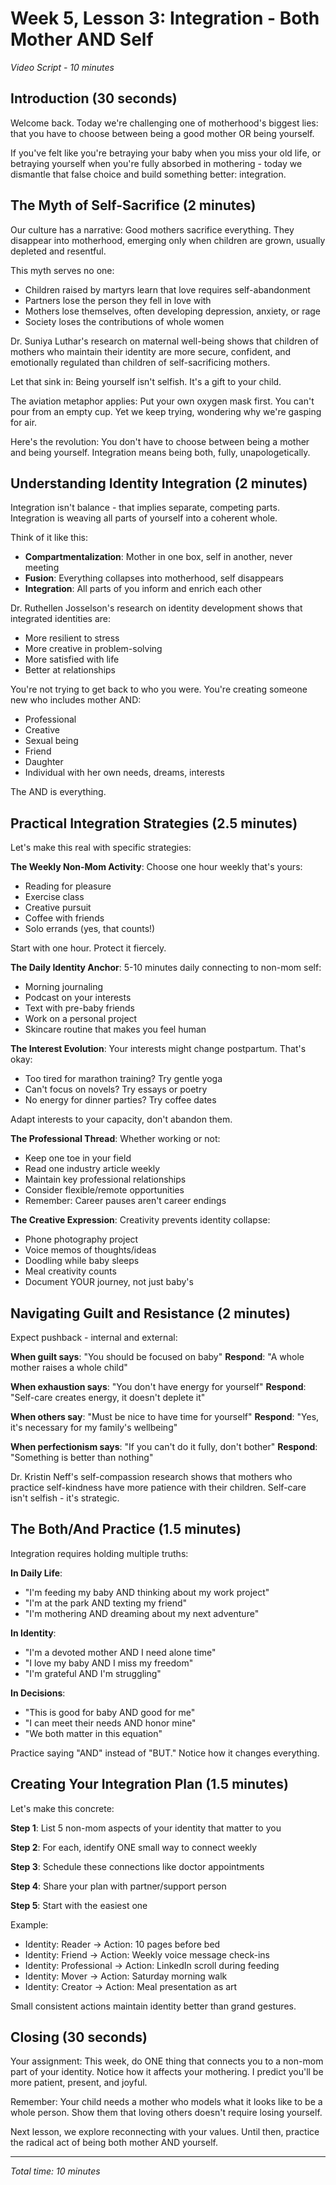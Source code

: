 # Week 5, Lesson 3: Integration - Both Mother AND Self
*Video Script - 10 minutes*

## Introduction (30 seconds)

Welcome back. Today we're challenging one of motherhood's biggest lies: that you have to choose between being a good mother OR being yourself.

If you've felt like you're betraying your baby when you miss your old life, or betraying yourself when you're fully absorbed in mothering - today we dismantle that false choice and build something better: integration.

## The Myth of Self-Sacrifice (2 minutes)

Our culture has a narrative: Good mothers sacrifice everything. They disappear into motherhood, emerging only when children are grown, usually depleted and resentful.

This myth serves no one:
- Children raised by martyrs learn that love requires self-abandonment
- Partners lose the person they fell in love with
- Mothers lose themselves, often developing depression, anxiety, or rage
- Society loses the contributions of whole women

Dr. Suniya Luthar's research on maternal well-being shows that children of mothers who maintain their identity are more secure, confident, and emotionally regulated than children of self-sacrificing mothers.

Let that sink in: Being yourself isn't selfish. It's a gift to your child.

The aviation metaphor applies: Put your own oxygen mask first. You can't pour from an empty cup. Yet we keep trying, wondering why we're gasping for air.

Here's the revolution: You don't have to choose between being a mother and being yourself. Integration means being both, fully, unapologetically.

## Understanding Identity Integration (2 minutes)

Integration isn't balance - that implies separate, competing parts. Integration is weaving all parts of yourself into a coherent whole.

Think of it like this:
- **Compartmentalization**: Mother in one box, self in another, never meeting
- **Fusion**: Everything collapses into motherhood, self disappears
- **Integration**: All parts of you inform and enrich each other

Dr. Ruthellen Josselson's research on identity development shows that integrated identities are:
- More resilient to stress
- More creative in problem-solving
- More satisfied with life
- Better at relationships

You're not trying to get back to who you were. You're creating someone new who includes mother AND:
- Professional
- Creative
- Sexual being
- Friend
- Daughter
- Individual with her own needs, dreams, interests

The AND is everything.

## Practical Integration Strategies (2.5 minutes)

Let's make this real with specific strategies:

**The Weekly Non-Mom Activity**:
Choose one hour weekly that's yours:
- Reading for pleasure
- Exercise class
- Creative pursuit
- Coffee with friends
- Solo errands (yes, that counts!)

Start with one hour. Protect it fiercely.

**The Daily Identity Anchor**:
5-10 minutes daily connecting to non-mom self:
- Morning journaling
- Podcast on your interests
- Text with pre-baby friends
- Work on a personal project
- Skincare routine that makes you feel human

**The Interest Evolution**:
Your interests might change postpartum. That's okay:
- Too tired for marathon training? Try gentle yoga
- Can't focus on novels? Try essays or poetry
- No energy for dinner parties? Try coffee dates

Adapt interests to your capacity, don't abandon them.

**The Professional Thread**:
Whether working or not:
- Keep one toe in your field
- Read one industry article weekly
- Maintain key professional relationships
- Consider flexible/remote opportunities
- Remember: Career pauses aren't career endings

**The Creative Expression**:
Creativity prevents identity collapse:
- Phone photography project
- Voice memos of thoughts/ideas
- Doodling while baby sleeps
- Meal creativity counts
- Document YOUR journey, not just baby's

## Navigating Guilt and Resistance (2 minutes)

Expect pushback - internal and external:

**When guilt says**: "You should be focused on baby"
**Respond**: "A whole mother raises a whole child"

**When exhaustion says**: "You don't have energy for yourself"
**Respond**: "Self-care creates energy, it doesn't deplete it"

**When others say**: "Must be nice to have time for yourself"
**Respond**: "Yes, it's necessary for my family's wellbeing"

**When perfectionism says**: "If you can't do it fully, don't bother"
**Respond**: "Something is better than nothing"

Dr. Kristin Neff's self-compassion research shows that mothers who practice self-kindness have more patience with their children. Self-care isn't selfish - it's strategic.

## The Both/And Practice (1.5 minutes)

Integration requires holding multiple truths:

**In Daily Life**:
- "I'm feeding my baby AND thinking about my work project"
- "I'm at the park AND texting my friend"
- "I'm mothering AND dreaming about my next adventure"

**In Identity**:
- "I'm a devoted mother AND I need alone time"
- "I love my baby AND I miss my freedom"
- "I'm grateful AND I'm struggling"

**In Decisions**:
- "This is good for baby AND good for me"
- "I can meet their needs AND honor mine"
- "We both matter in this equation"

Practice saying "AND" instead of "BUT." Notice how it changes everything.

## Creating Your Integration Plan (1.5 minutes)

Let's make this concrete:

**Step 1**: List 5 non-mom aspects of your identity that matter to you

**Step 2**: For each, identify ONE small way to connect weekly

**Step 3**: Schedule these connections like doctor appointments

**Step 4**: Share your plan with partner/support person

**Step 5**: Start with the easiest one

Example:
- Identity: Reader → Action: 10 pages before bed
- Identity: Friend → Action: Weekly voice message check-ins
- Identity: Professional → Action: LinkedIn scroll during feeding
- Identity: Mover → Action: Saturday morning walk
- Identity: Creator → Action: Meal presentation as art

Small consistent actions maintain identity better than grand gestures.

## Closing (30 seconds)

Your assignment: This week, do ONE thing that connects you to a non-mom part of your identity. Notice how it affects your mothering. I predict you'll be more patient, present, and joyful.

Remember: Your child needs a mother who models what it looks like to be a whole person. Show them that loving others doesn't require losing yourself.

Next lesson, we explore reconnecting with your values. Until then, practice the radical act of being both mother AND yourself.

---

*Total time: 10 minutes*